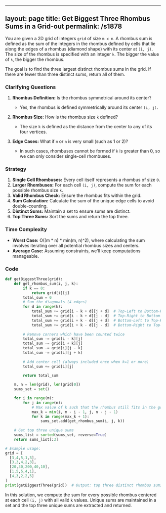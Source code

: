
---
layout: page
title:  Get Biggest Three Rhombus Sums in a Grid-out
permalink: /s1878
---

You are given a 2D grid of integers ```grid``` of size ```m x n```. A rhombus sum is defined as the sum of the integers in the rhombus defined by cells that lie along the edges of a rhombus (diamond shape) with its center at `(i, j)`. The size of the rhombus is specified with an integer `k`. The bigger the value of `k`, the bigger the rhombus.

The goal is to find the three largest distinct rhombus sums in the grid. If there are fewer than three distinct sums, return all of them.

### Clarifying Questions
1. **Rhombus Definition:** Is the rhombus symmetrical around its center?
    - Yes, the rhombus is defined symmetrically around its center `(i, j)`.

2. **Rhombus Size:** How is the rhombus size `k` defined?
    - The size `k` is defined as the distance from the center to any of its four vertices.

3. **Edge Cases:** What if `m` or `n` is very small (such as 1 or 2)?
    - In such cases, rhombuses cannot be formed if `k` is greater than 0, so we can only consider single-cell rhombuses.

### Strategy

1. **Single Cell Rhombuses:** Every cell itself represents a rhombus of size `0`.
2. **Larger Rhombuses:** For each cell `(i, j)`, compute the sum for each possible rhombus size `k`.
3. **Valid Rhombus Check:** Ensure the rhombus fits within the grid.
4. **Sum Calculation:** Calculate the sum of the unique edge cells to avoid double-counting.
5. **Distinct Sums:** Maintain a set to ensure sums are distinct.
6. **Top Three Sums:** Sort the sums and return the top three.

### Time Complexity

- **Worst Case:** O((m * n) * min(m, n)^2), where calculating the sum involves iterating over all potential rhombus sizes and centers.
- **Average Case:** Assuming constraints, we'll keep computations manageable.

### Code

```python
def getBiggestThree(grid):
    def get_rhombus_sum(i, j, k):
        if k == 0:
            return grid[i][j]
        total_sum = 0
        # Sum the diagonals (4 edges)
        for d in range(k):
            total_sum += grid[i - k + d][j + d]  # Top-Left to Bottom-Right
            total_sum += grid[i - k + d][j - d]  # Top-Right to Bottom-Left
            total_sum += grid[i + k - d][j + d]  # Bottom-Left to Top-Right
            total_sum += grid[i + k - d][j - d]  # Bottom-Right to Top-Left
        
        # Remove corners which have been counted twice
        total_sum -= grid[i - k][j]
        total_sum -= grid[i + k][j]
        total_sum -= grid[i][j - k]
        total_sum -= grid[i][j + k]
        
        # Add center cell (always included once when k=1 or more)
        total_sum += grid[i][j]
        
        return total_sum

    m, n = len(grid), len(grid[0])
    sums_set = set()

    for i in range(m):
        for j in range(n):
            # Max value of k such that the rhombus still fits in the grid
            max_k = min(i, m - i - 1, j, n - j - 1)
            for k in range(max_k + 1):
                sums_set.add(get_rhombus_sum(i, j, k))
    
    # Get top three unique sums
    sums_list = sorted(sums_set, reverse=True)
    return sums_list[:3]

# Example usage:
grid = [
  [3,4,5,1,3],
  [3,3,4,2,3],
  [20,30,200,40,10],
  [1,5,5,4,1],
  [4,3,2,2,5]
]
print(getBiggestThree(grid))  # Output: top three distinct rhombus sums
```

In this solution, we compute the sum for every possible rhombus centered at each cell `(i, j)` with all valid `k` values. Unique sums are maintained in a set and the top three unique sums are extracted and returned.